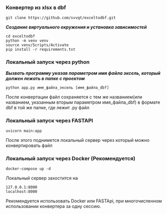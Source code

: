 ### Конвертер из xlsx в dbf

```
git clone https://github.com/svvqt/exceltodbf.git
```
**_Создание виртуального окружения и установка зависимостей_**
```
cd exceltodbf
python -m venv venv
source venv/Scripts/Activate
pip install -r requirements.txt
```

### Локальный запуск через python

**_Вызвать программу указав параметром имя файла эксель, который должен лежать в папке с проектом_**
```
python app.py имя_файла_эксель [имя_файла_dbf]
```

После конвертации файл сохраняется с тем же названием(или названием, указанным вторым параметром имя_файла_dbf) в формате dbf в той же папке, где лежит .py файл

### Локальный запуск через FASTAPI

```
uvicorn main:app
```
После этого поднимется локальный сервер через который можно конвертировать файл

### Локальный запуск через Docker (Рекомендуется)
```
docker-compose up -d
```
Локальный сервер захостится на
```
127.0.0.1:8000
localhost:8000
```

Рекомендуется использовать Docker или FASTApi, при многочисленном использовании конвертера за одну сессию.